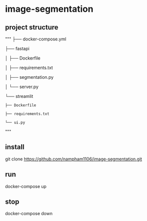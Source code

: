 # image-segmentation
## project structure
"""
├── docker-compose.yml

├── fastapi

│   ├── Dockerfile

│   ├── requirements.txt

│   ├── segmentation.py

│   └── server.py

└── streamlit

    ├── Dockerfile
    
    ├── requirements.txt
    
    └── ui.py
"""
## install
git clone https://github.com/nampham1106/image-segmentation.git
## run 
docker-compose up
## stop
docker-compose down
